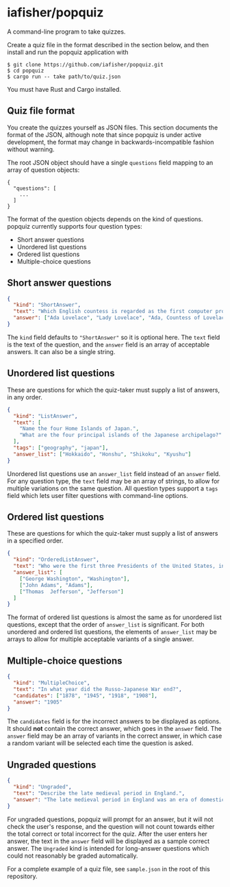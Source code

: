 # iafisher/popquiz
A command-line program to take quizzes.

Create a quiz file in the format described in the section below, and then install and run the popquiz application with

```shell
$ git clone https://github.com/iafisher/popquiz.git
$ cd popquiz
$ cargo run -- take path/to/quiz.json
```

You must have Rust and Cargo installed.


## Quiz file format
You create the quizzes yourself as JSON files. This section documents the format of the JSON, although note that since popquiz is under active development, the format may change in backwards-incompatible fashion without warning.

The root JSON object should have a single `questions` field mapping to an array of question objects:

```
{
  "questions": [
    ...
  ]
}
```

The format of the question objects depends on the kind of questions. popquiz currently supports four question types:

- Short answer questions
- Unordered list questions
- Ordered list questions
- Multiple-choice questions


## Short answer questions
```json
{
  "kind": "ShortAnswer",
  "text": "Which English countess is regarded as the first computer programmer?",
  "answer": ["Ada Lovelace", "Lady Lovelace", "Ada, Countess of Lovelace"]
}
```

The `kind` field defaults to `"ShortAnswer"` so it is optional here. The `text` field is the text of the question, and the `answer` field is an array of acceptable answers. It can also be a single string.


## Unordered list questions
These are questions for which the quiz-taker must supply a list of answers, in any order.

```json
{
  "kind": "ListAnswer",
  "text": [
    "Name the four Home Islands of Japan.",
    "What are the four principal islands of the Japanese archipelago?"
  ],
  "tags": ["geography", "japan"],
  "answer_list": ["Hokkaido", "Honshu", "Shikoku", "Kyushu"]
}
```

Unordered list questions use an `answer_list` field instead of an `answer` field. For any question type, the `text` field may be an array of strings, to allow for multiple variations on the same question. All question types support a `tags` field which lets user filter questions with command-line options.


## Ordered list questions
These are questions for which the quiz-taker must supply a list of answers in a specified order.

```json
{
  "kind": "OrderedListAnswer",
  "text": "Who were the first three Presidents of the United States, in order?",
  "answer_list": [
    ["George Washington", "Washington"],
    ["John Adams", "Adams"],
    ["Thomas  Jefferson", "Jefferson"]
  ]
}
```

The format of ordered list questions is almost the same as for unordered list questions, except that the order of `answer_list` is significant. For both unordered and ordered list questions, the elements of `answer_list` may be arrays to allow for multiple acceptable variants of a single answer.


## Multiple-choice questions
```json
{
  "kind": "MultipleChoice",
  "text": "In what year did the Russo-Japanese War end?",
  "candidates": ["1878", "1945", "1918", "1908"],
  "answer": "1905"
}
```

The `candidates` field is for the incorrect answers to be displayed as options. It should **not** contain the correct answer, which goes in the `answer` field. The `answer` field may be an array of variants in the correct answer, in which case a random variant will be selected each time the question is asked.


## Ungraded questions
```json
{
  "kind": "Ungraded",
  "text": "Describe the late medieval period in England.",
  "answer": "The late medieval period in England was an era of domestic turmoil and recurring war abroad in France. Beginning in the reign of the unstable Henry VI of the House of Lancaster, the legitimacy of the Lancastrian monopoly..."
}
```

For ungraded questions, popquiz will prompt for an answer, but it will not check the user's response, and the question will not count towards either the total correct or total incorrect for the quiz. After the user enters her answer, the text in the `answer` field will be displayed as a sample correct answer. The `Ungraded` kind is intended for long-answer questions which could not reasonably be graded automatically.


For a complete example of a quiz file, see `sample.json` in the root of this repository.
